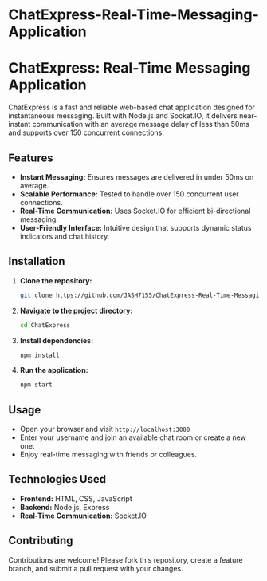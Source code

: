 # ChatExpress-Real-Time-Messaging-Application

# ChatExpress: Real-Time Messaging Application

ChatExpress is a fast and reliable web-based chat application designed for instantaneous messaging. Built with Node.js and Socket.IO, it delivers near-instant communication with an average message delay of less than 50ms and supports over 150 concurrent connections.

## Features

- **Instant Messaging:** Ensures messages are delivered in under 50ms on average.
- **Scalable Performance:** Tested to handle over 150 concurrent user connections.
- **Real-Time Communication:** Uses Socket.IO for efficient bi-directional messaging.
- **User-Friendly Interface:** Intuitive design that supports dynamic status indicators and chat history.

## Installation

1. **Clone the repository:**
    ```bash
    git clone https://github.com/JASH7155/ChatExpress-Real-Time-Messaging-Application.git
    ```
2. **Navigate to the project directory:**
    ```bash
    cd ChatExpress
    ```
3. **Install dependencies:**
    ```bash
    npm install
    ```
4. **Run the application:**
    ```bash
    npm start
    ```

## Usage

- Open your browser and visit `http://localhost:3000`
- Enter your username and join an available chat room or create a new one.
- Enjoy real-time messaging with friends or colleagues.

## Technologies Used

- **Frontend:** HTML, CSS, JavaScript
- **Backend:** Node.js, Express
- **Real-Time Communication:** Socket.IO

## Contributing

Contributions are welcome! Please fork this repository, create a feature branch, and submit a pull request with your changes.

